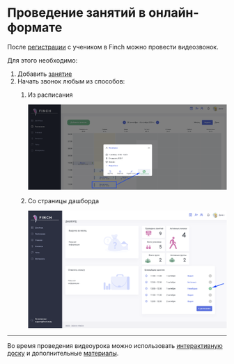 # Проведение занятий в онлайн-формате

После [регистрации](../../rekomendacii/ssylka-registraciya-uchenika.md) с учеником в Finch можно провести видеозвонок.

Для этого необходимо:

1. Добавить [занятие](../dobavlenie-zanyatii.md)
2. Начать звонок любым из способов:
   1.  Из расписания&#x20;

       ![](<../../.gitbook/assets/image (49).png>)
   2.  Со страницы дашборда&#x20;

       ![](<../../.gitbook/assets/image (51).png>)

***

Во время проведения видеоурока можно использовать [интерактивную доску](ispolzovanie-interaktivnoi-doski.md) и дополнительные [материалы](broken-reference).

